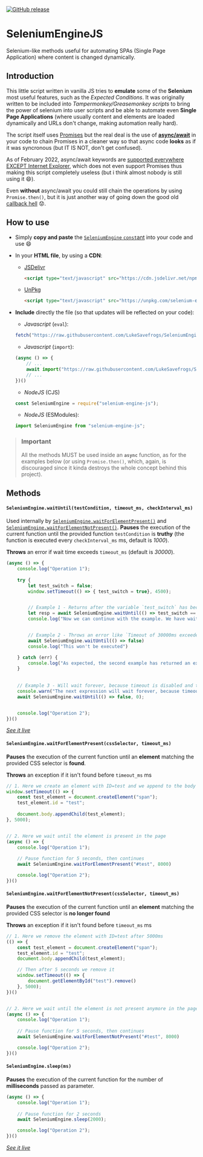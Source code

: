 [![GitHub release](https://img.shields.io/github/release/LukeSavefrogs/SeleniumEngineJS.svg)](https://GitHub.com/LukeSavefrogs/SeleniumEngineJS/releases/)

# SeleniumEngineJS
Selenium-like methods useful for automating SPAs (Single Page Application) where content is changed dynamically.


## Introduction 
This little script written in vanilla JS tries to **emulate** some of the **Selenium** most useful features, such as the _Expected Conditions_. It was originally written to be included into _Tampermonkey/Greasemonkey scripts_ to bring the power of selenium into user scripts and be able to automate even **Single Page Applications** (where usually content and elements are loaded dynamically and URLs don't change, making automation really hard).

The script itself uses [Promises](https://developer.mozilla.org/en-US/docs/Web/JavaScript/Reference/Global_Objects/Promise) but the real deal is the use of [**async/await**](https://javascript.info/async-await) in your code to chain Promises in a cleaner way so that async code **looks** as if it was syncronous (but IT IS NOT, don't get confused). 

As of February 2022, async/await keywords are [supported everywhere EXCEPT Internet Explorer](https://developer.mozilla.org/en-US/docs/Web/JavaScript/Reference/Statements/async_function#Browser_compatibility), which does not even support Promises thus making this script completely useless (but i think almost nobody is still using it :smile:). 

Even **without** async/await you could still chain the operations by using `Promise.then()`, but it is just another way of going down the good old [callback hell](http://callbackhell.com/) :worried:.

## How to use
- Simply **copy and paste** the [`SeleniumEngine` `const`ant](./src/SeleniumEngine.js) into your code and use :smile:
- In your **HTML file**, by using a **CDN**:
  - [JSDelivr](https://www.jsdelivr.com/package/npm/selenium-engine-js)
	```html
	<script type="text/javascript" src="https://cdn.jsdelivr.net/npm/selenium-engine-js/src/SeleniumEngine.js"></script>
	```

  - [UnPkg](https://unpkg.com/selenium-engine-js/src/SeleniumEngine.js)
	```html
	<script type="text/javascript" src="https://unpkg.com/selenium-engine-js/src/SeleniumEngine.js"></script>
	```

- **Include** directly the file (so that updates will be reflected on your code):
    - _Javascript_ (`eval`): 
	```javascript
	fetch("https://raw.githubusercontent.com/LukeSavefrogs/SeleniumEngineJS/main/src/SeleniumEngine.js").then(data => data.text()).then(body => eval(body))
	```

    - _Javascript_ (`import`): 
	```javascript
	(async () => {
		// ...
		await import("https://raw.githubusercontent.com/LukeSavefrogs/SeleniumEngineJS/main/src/SeleniumEngine.js")
		// ...
	})()
	```

	
    -  _NodeJS_ (CJS)
	```javascript
	const SeleniumEngine = require("selenium-engine-js");
	```

    -  _NodeJS_ (ESModules):
	```javascript
	import SeleniumEngine from "selenium-engine-js";
	```


> ### Important
> All the methods MUST be used inside an **`async`** function, as for the examples below (or using `Promise.then()`, which, again, is discouraged since it kinda destroys the whole concept behind this project).

## Methods
#### `SeleniumEngine.waitUntil(testCondition, timeout_ms, checkInterval_ms)`
Used internally by [`SeleniumEngine.waitForElementPresent()`](#seleniumenginewaitforelementpresentcssselector-timeout_ms) and [`SeleniumEngine.waitForElementNotPresent()`](#seleniumenginewaitforelementnotpresentcssselector-timeout_ms). **Pauses** the execution of the current function until the provided function `testCondition` is **truthy** (the function is executed every `checkInterval_ms` ms, default is _1000_). 

**Throws** an error if wait time exceeds `timeout_ms` (default is _30000_).

```javascript
(async () => {
    console.log("Operation 1");
    
	try {
		let test_switch = false;
		window.setTimeout(() => { test_switch = true}, 4500);


    	// Example 1 - Returns after the variable `test_switch` has become true
	    let resp = await SeleniumEngine.waitUntil(() => test_switch == true)
		console.log("Now we can continue with the example. We have waited for %d ms", resp.time)


    	// Example 2 - Throws an error like `Timeout of 30000ms exceeded (30016 real)`
	    await SeleniumEngine.waitUntil(() => false)
		console.log("This won't be executed")

	} catch (err) {
		console.log("As expected, the second example has returned an exception: %o", err)
	}
    
	
    // Example 3 - Will wait forever, because timeout is disabled and the expected condition is NEVER met
    console.warn("The next expression will wait forever, because timeout is disabled")
	await SeleniumEngine.waitUntil(() => false, 0);


    console.log("Operation 2");
})()
```
[*See it live*](https://runkit.com/lukesavefrogs/selenium-engine-js-waituntil)


#### `SeleniumEngine.waitForElementPresent(cssSelector, timeout_ms)`
**Pauses** the execution of the current function until an **element** matching the provided CSS selector is **found**. 

**Throws** an exception if it isn't found before `timeout_ms` ms

```javascript
// 1. Here we create an element with ID=test and we append to the body after 5000ms
window.setTimeout(() => {
    const test_element = document.createElement("span");
    test_element.id = "test";
    
    document.body.appendChild(test_element);
}, 5000);


// 2. Here we wait until the element is present in the page
(async () => {
    console.log("Operation 1");
    
    // Pause function for 5 seconds, then continues
    await SeleniumEngine.waitForElementPresent("#test", 8000)

    console.log("Operation 2");
})()
```


#### `SeleniumEngine.waitForElementNotPresent(cssSelector, timeout_ms)`
**Pauses** the execution of the current function until an **element** matching the provided CSS selector is **no longer found**

**Throws** an exception if it isn't found before `timeout_ms` ms

```javascript
// 1. Here we remove the element with ID=test after 5000ms
(() => {
    const test_element = document.createElement("span");
    test_element.id = "test";
    document.body.appendChild(test_element);

    // Then after 5 seconds we remove it
    window.setTimeout(() => {
        document.getElementById("test").remove()
    }, 5000);
})()


// 2. Here we wait until the element is not present anymore in the page
(async () => {
    console.log("Operation 1");
    
    // Pause function for 5 seconds, then continues
    await SeleniumEngine.waitForElementNotPresent("#test", 8000)

    console.log("Operation 2");
})()
```


#### `SeleniumEngine.sleep(ms)`
**Pauses** the execution of the current function for the number of **milliseconds** passed as parameter.

```javascript
(async () => {
    console.log("Operation 1");
    
    // Pause function for 2 seconds
    await SeleniumEngine.sleep(2000);

    console.log("Operation 2");
})()
```

[*See it live*](https://runkit.com/lukesavefrogs/selenium-engine-js-sleep)